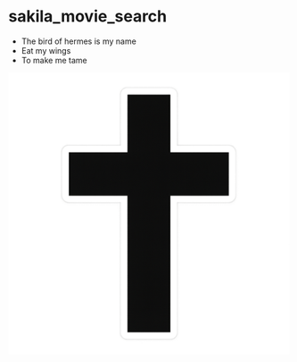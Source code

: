 # sakila_movie_search

- The bird of hermes is my name
- Eat my wings
- To make me tame 

![kross](assets/kross.png)
